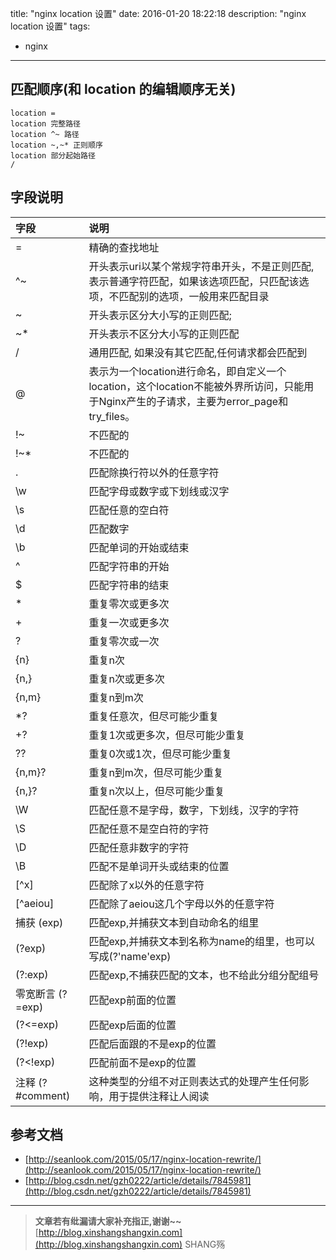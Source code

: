 title: "nginx location 设置"
date: 2016-01-20 18:22:18
description: "nginx location 设置"
tags: 
- nginx

----------

## 匹配顺序(和 location 的编辑顺序无关)

```plain
location =            
location 完整路径
location ^~ 路径           
location ~,~* 正则顺序  
location 部分起始路径
/
```


## 字段说明

字段| 说明
:------------- | :-------------
=  | 精确的查找地址
^~  | 开头表示uri以某个常规字符串开头，不是正则匹配,表示普通字符匹配，如果该选项匹配，只匹配该选项，不匹配别的选项，一般用来匹配目录 
~  | 开头表示区分大小写的正则匹配;
~*  | 开头表示不区分大小写的正则匹配
/  | 通用匹配, 如果没有其它匹配,任何请求都会匹配到
@   |   表示为一个location进行命名，即自定义一个location，这个location不能被外界所访问，只能用于Nginx产生的子请求，主要为error_page和try_files。
!~   |  不匹配的
!~*  |  不匹配的
.    | 匹配除换行符以外的任意字符
\w   |  匹配字母或数字或下划线或汉字
\s   |  匹配任意的空白符
\d   |  匹配数字
\b   |  匹配单词的开始或结束
^    | 匹配字符串的开始
$    | 匹配字符串的结束
*    | 重复零次或更多次
+    | 重复一次或更多次
?    | 重复零次或一次
{n}  |   重复n次
{n,} |    重复n次或更多次
{n,m}|    重复n到m次
*?   |  重复任意次，但尽可能少重复
+?   |  重复1次或更多次，但尽可能少重复
??   |  重复0次或1次，但尽可能少重复
{n,m}?|     重复n到m次，但尽可能少重复
{n,}? |    重复n次以上，但尽可能少重复
\W    | 匹配任意不是字母，数字，下划线，汉字的字符
\S    | 匹配任意不是空白符的字符
\D    | 匹配任意非数字的字符
\B    | 匹配不是单词开头或结束的位置
[^x]  |   匹配除了x以外的任意字符
[^aeiou]|     匹配除了aeiou这几个字母以外的任意字符
捕获     (exp) |    匹配exp,并捕获文本到自动命名的组里
(?<name>exp) |    匹配exp,并捕获文本到名称为name的组里，也可以写成(?'name'exp)
(?:exp)   |  匹配exp,不捕获匹配的文本，也不给此分组分配组号
零宽断言     (?=exp)  |   匹配exp前面的位置
(?<=exp)   |  匹配exp后面的位置
(?!exp)    | 匹配后面跟的不是exp的位置
(?<!exp)  |  匹配前面不是exp的位置
注释     (?#comment)    | 这种类型的分组不对正则表达式的处理产生任何影响，用于提供注释让人阅读



## 参考文档

- [http://seanlook.com/2015/05/17/nginx-location-rewrite/](http://seanlook.com/2015/05/17/nginx-location-rewrite/)
- [http://blog.csdn.net/gzh0222/article/details/7845981](http://blog.csdn.net/gzh0222/article/details/7845981)


-----------------------


> **文章若有纰漏请大家补充指正,谢谢~~**
> [http://blog.xinshangshangxin.com](http://blog.xinshangshangxin.com) SHANG殇






